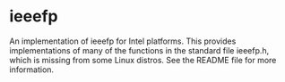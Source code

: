 ieeefp
======

An implementation of ieeefp for Intel platforms. This provides implementations
of many of the functions in the standard file ieeefp.h, which is missing from
some Linux distros. See the README file for more information.
